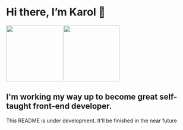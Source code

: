 # Hi there, I’m **Karol** 👋

<img height="151px" src="https://github-readme-stats.vercel.app/api?username=grzywn&show_icons=true&theme=gradient&hide=issues,contribs" />
<img align="left" height="151px" src="https://github-readme-stats.vercel.app/api/top-langs/?username=grzywn&layout=compact&langs_count=4" />

## I'm working my way up to become great self-taught front-end developer.

This README is under development. It'll be finished in the near future
